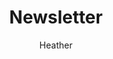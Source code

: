 ---
layout: post
title: Newsletter
author: Heather
section: newsletter
categories: [newsletter, heather]
audience: ''
keywords: ''
goals: ''
actions: ''
---